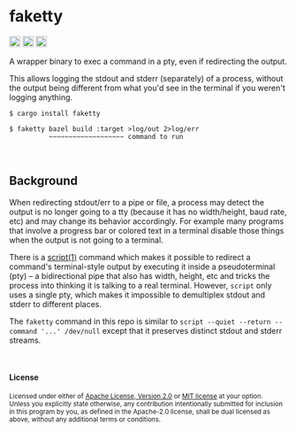faketty
=======

[<img alt="github" src="https://img.shields.io/badge/github-dtolnay/faketty-8da0cb?style=for-the-badge&labelColor=555555&logo=github" height="20">](https://github.com/dtolnay/faketty)
[<img alt="crates.io" src="https://img.shields.io/crates/v/faketty.svg?style=for-the-badge&color=fc8d62&logo=rust" height="20">](https://crates.io/crates/faketty)
[<img alt="build status" src="https://img.shields.io/github/workflow/status/dtolnay/faketty/CI/master?style=for-the-badge" height="20">](https://github.com/dtolnay/faketty/actions?query=branch%3Amaster)

A wrapper binary to exec a command in a pty, even if redirecting the output.

This allows logging the stdout and stderr (separately) of a process, without the
output being different from what you'd see in the terminal if you weren't
logging anything.

```console
$ cargo install faketty
```

```console
$ faketty bazel build :target >log/out 2>log/err
          ~~~~~~~~~~~~~~~~~~~ command to run
```

<br>

## Background

When redirecting stdout/err to a pipe or file, a process may detect the output
is no longer going to a tty (because it has no width/height, baud rate, etc) and
may change its behavior accordingly. For example many programs that involve a
progress bar or colored text in a terminal disable those things when the output
is not going to a terminal.

There is a [script(1)] command which makes it possible to redirect a command's
terminal-style output by executing it inside a pseudoterminal (pty) &ndash; a
bidirectional pipe that also has width, height, etc and tricks the process into
thinking it is talking to a real terminal. However, `script` only uses a single
pty, which makes it impossible to demultiplex stdout and stderr to different
places.

[script(1)]: https://man7.org/linux/man-pages/man1/script.1.html

The `faketty` command in this repo is similar to `script --quiet --return
--command '...' /dev/null` except that it preserves distinct stdout and stderr
streams.

<br>

#### License

<sup>
Licensed under either of <a href="LICENSE-APACHE">Apache License, Version
2.0</a> or <a href="LICENSE-MIT">MIT license</a> at your option.
</sup>

<br>

<sub>
Unless you explicitly state otherwise, any contribution intentionally submitted
for inclusion in this program by you, as defined in the Apache-2.0 license,
shall be dual licensed as above, without any additional terms or conditions.
</sub>
